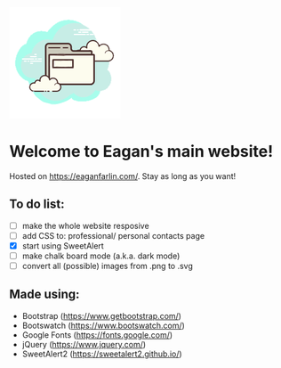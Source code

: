 ![Site-Logo](/Global/Images/Site-Logo.png)

# Welcome to Eagan's main website!
Hosted on https://eaganfarlin.com/.
Stay as long as you want!

## To do list:
- [ ] make the whole website resposive
- [ ] add CSS to: professional/ personal contacts page
- [X] start using SweetAlert
- [ ] make chalk board mode (a.k.a. dark mode)
- [ ] convert all (possible) images from .png to .svg

## Made using:
- Bootstrap (https://www.getbootstrap.com/)
- Bootswatch (https://www.bootswatch.com/)
- Google Fonts (https://fonts.google.com/)
- jQuery (https://www.jquery.com/)
- SweetAlert2 (https://sweetalert2.github.io/)